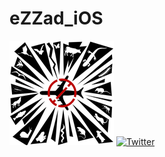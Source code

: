 # eZZad_iOS
![eZZad](https://raw.githubusercontent.com/Pr0gmaT1k/eZZad_iOS/master/eZZad_iOS/Assets.xcassets/AppIcon.appiconset/Icon-App-83.5x83.5%402x.png)
[![Twitter](https://img.shields.io/badge/twitter-@Pr0gmaT1k-blue.svg?style=flat)](https://twitter.com/Pr0gmaT1k)
